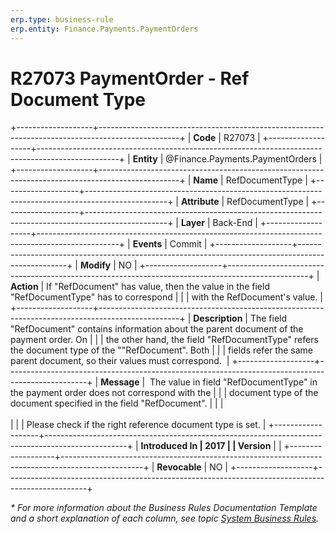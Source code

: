 ```yaml
---
erp.type: business-rule
erp.entity: Finance.Payments.PaymentOrders
---
```


# R27073 PaymentOrder - Ref Document Type
+-------------------+--------------------------------------------------------------------------------------------------+
| **Code**          | R27073                                                                                           |
+-------------------+--------------------------------------------------------------------------------------------------+
| **Entity**        | @Finance.Payments.PaymentOrders                                                                  |
+-------------------+--------------------------------------------------------------------------------------------------+
| **Name**          | RefDocumentType                                                                                  |
+-------------------+--------------------------------------------------------------------------------------------------+
| **Attribute**     | RefDocumentType                                                                                  |
+-------------------+--------------------------------------------------------------------------------------------------+
| **Layer**         | Back-End                                                                                         |
+-------------------+--------------------------------------------------------------------------------------------------+
| **Events**        | Commit                                                                                           |
+-------------------+--------------------------------------------------------------------------------------------------+
| **Modify**        | NO                                                                                               |
+-------------------+--------------------------------------------------------------------------------------------------+
| **Action**        | If \"RefDocument\" has value, then the value in the field \"RefDocumentType\" has to correspond  |
|                   | with the RefDocument\'s value.                                                                   |
+-------------------+--------------------------------------------------------------------------------------------------+
| **Description**   | The field "RefDocument" contains information about the parent document of the payment order. On  |
|                   | the other hand, the field "RefDocumentType" refers the document type of the ""RefDocument". Both |
|                   | fields refer the same parent document, so their values must correspond.                          |
+-------------------+--------------------------------------------------------------------------------------------------+
| **Message**       |  The value in field \"RefDocumentType\" in the payment order does not correspond with the        |
|                   | document type of the document specified in the field \"RefDocument\".                            |
|                   | <br/><br/>                                                                                       |
|                   | Please check if the right reference document type is set.                                        |
+-------------------+--------------------------------------------------------------------------------------------------+
| **Introduced In   | 2017                                                                                             |
| Version**         |                                                                                                  |
+-------------------+--------------------------------------------------------------------------------------------------+
| **Revocable**     | NO                                                                                               |
+-------------------+--------------------------------------------------------------------------------------------------+

*\* For more information about the Business Rules Documentation Template and a short explanation of each column, see
topic [System Business Rules](../templates/template-description-system-business-rules.md).*
